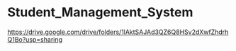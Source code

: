 # Student_Management_System
https://drive.google.com/drive/folders/1lAktSAJAd3QZ6Q8HSv2dXwfZhdrhQ1Bo?usp=sharing
